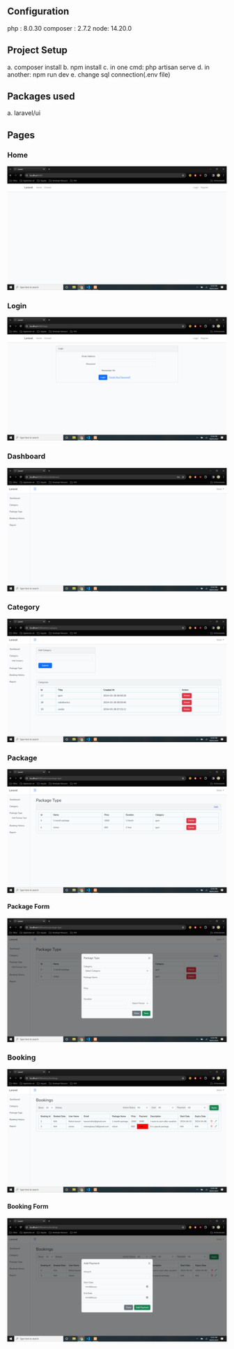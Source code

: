 ## Configuration
php : 8.0.30
composer : 2.7.2
node: 14.20.0

## Project Setup
a. composer install
b. npm install
c. in one cmd: php artisan serve
d. in another: npm run dev
e. change sql connection(.env file)

## Packages used
a. laravel/ui

## Pages

### Home
![Image Name](images/home.png)

### Login
![Image Name](images/login.png)

### Dashboard
![Image Name](images/dashboard.png)

### Category
![Image Name](images/category.png)

### Package
![Image Name](images/package.png)

#### Package Form
![Image Name](images/package-form.png)

### Booking
![Image Name](images/booking.png)

#### Booking Form
![Image Name](images/booking-form.png)
